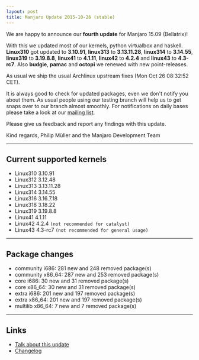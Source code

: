 ```yaml
---
layout: post
title: Manjaro Update 2015-10-26 (stable)
---
```


We are happy to announce our **fourth update** for Manjaro 15.09 (Bellatrix)!

With this we updated most of our kernels, python virtualbox and haskell. **Linux310** got updated to **3.10.91**, **linux313** to **3.13.11.28**, **linux314** to **3.14.55**, **linux319** to **3.19.8.8**, **linux41** to **4.1.11**, **linux42** to **4.2.4** and **linux43** to **4.3-rc7**. Also **budgie**, **pamac** and **octopi** we renewed with new point-releases.

As usual we ship the usual Archlinux upstream fixes (Mon Oct 26 08:32:52 CET).

It is always good to check for updated packages, even we don't notify you about them. As usual people using our testing branch will help us to get snaps over to our branch almost smoothly. For notifications on daily bases please take a look at our [mailing list](https://lists.manjaro.org/pipermail/manjaro-packages/).

Please give us feedback and report any findings with this update.

Kind regards,
Philip Müller and the Manjaro Development Team

----

## Current supported kernels

* Linux310 3.10.91
* Linux312 3.12.48
* Linux313 3.13.11.28
* Linux314 3.14.55
* Linux316 3.16.7.18
* Linux318 3.18.22
* Linux319 3.19.8.8
* Linux41  4.1.11
* Linux42  4.2.4 `(not recommended for catalyst)`
* Linux43  4.3-rc7 `(not recommended for general usage)`

----

## Package changes

* community i686:  281 new and 248 removed package(s)
* community x86_64:  287 new and 253 removed package(s)
* core i686:  30 new and 31 removed package(s)
* core x86_64:  30 new and 31 removed package(s)
* extra i686:  201 new and 197 removed package(s)
* extra x86_64:  201 new and 197 removed package(s)
* multilib x86_64:  7 new and 7 removed package(s)

----

## Links

* [Talk about this update](https://forum.manjaro.org/index.php?topic=27794.0)
* [Changelog](https://lists.manjaro.org/pipermail/manjaro-packages/Week-of-Mon-20151026/004696.html)
